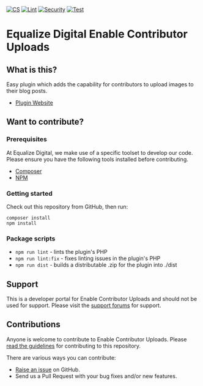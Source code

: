 [![CS](https://github.com/equalizedigital/enable-contributor-uploads/actions/workflows/cs.yml/badge.svg)](https://github.com/equalizedigital/enable-contributor-uploads/actions/workflows/cs.yml)
[![Lint](https://github.com/equalizedigital/enable-contributor-uploads/actions/workflows/lint-php.yml/badge.svg)](https://github.com/equalizedigital/enable-contributor-uploads/actions/workflows/lint-php.yml)
[![Security](https://github.com/equalizedigital/enable-contributor-uploads/actions/workflows/security.yml/badge.svg)](https://github.com/equalizedigital/enable-contributor-uploads/actions/workflows/security.yml)
[![Test](https://github.com/equalizedigital/enable-contributor-uploads/actions/workflows/phpunit.yml/badge.svg)](https://github.com/equalizedigital/enable-contributor-uploads/actions/workflows/phpunit.yml)

# Equalize Digital Enable Contributor Uploads

## What is this?
Easy plugin which adds the capability for contributors to upload images to their blog posts.

* [Plugin Website](https://equalizedigital.com)

## Want to contribute?

### Prerequisites
At Equalize Digital, we make use of a specific toolset to develop our code. Please ensure you have the following tools installed before contributing.

* [Composer](https://getcomposer.org/)
* [NPM](https://www.npmjs.com/)

### Getting started

Check out this repository from GitHub, then run:

```shell
composer install
npm install
```

### Package scripts
- `npm run lint` - lints the plugin's PHP
- `npm run lint:fix` - fixes linting issues in the plugin's PHP
- `npm run dist` - builds a distributable .zip for the plugin into ./dist

## Support

This is a developer portal for Enable Contributor Uploads and should not be used for support. Please visit the [support forums](https://wordpress.org/plugins/enable-contributor-uploads/) for support.

## Contributions

Anyone is welcome to contribute to Enable Contributor Uploads. Please [read the guidelines](.github/CONTRIBUTING.md) for contributing to this repository.

There are various ways you can contribute:

* [Raise an issue](https://github.com/equalizedigital/enable-contributor-uploads/issues) on GitHub.
* Send us a Pull Request with your bug fixes and/or new features.
